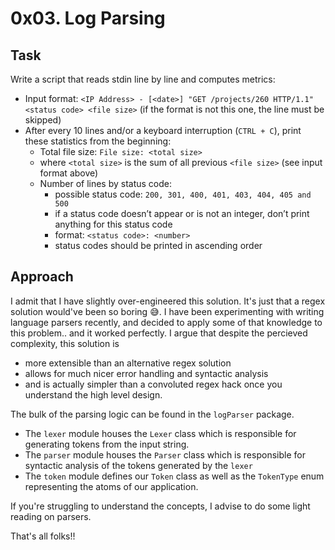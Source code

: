 # 0x03. Log Parsing

## Task

Write a script that reads stdin line by line and computes metrics:

- Input format: `<IP Address> - [<date>] "GET /projects/260 HTTP/1.1" <status code> <file size>` (if the format is not this one, the line must be skipped)
- After every 10 lines and/or a keyboard interruption (`CTRL + C`), print these statistics from the beginning:
	- Total file size: `File size: <total size>`
	- where `<total size>` is the sum of all previous `<file size>` (see input format above)
	- Number of lines by status code:
		- possible status code: `200, 301, 400, 401, 403, 404, 405 and 500`
		- if a status code doesn’t appear or is not an integer, don’t print anything for this status code
		- format: `<status code>: <number>`
		- status codes should be printed in ascending order


## Approach

I admit that I have slightly over-engineered this solution. It's just that a regex solution would've been so boring 😅.
I have been experimenting with writing language parsers recently, and decided to apply some of that knowledge to this problem.. and it worked perfectly.
I argue that despite the percieved complexity, this solution is
- more extensible than an alternative regex solution
- allows for much nicer error handling and syntactic analysis
- and is actually simpler than a convoluted regex hack once you understand the high level design.

The bulk of the parsing logic can be found in the `logParser` package.
- The `lexer` module houses the `Lexer` class which is responsible for generating tokens from the input string.
- The `parser` module houses the `Parser` class which is responsible for syntactic analysis of the tokens generated by the `lexer`
- The `token` module defines our `Token` class as well as the `TokenType` enum representing the atoms of our application.

If you're struggling to understand the concepts, I advise to do some light reading on parsers.

That's all folks!!
